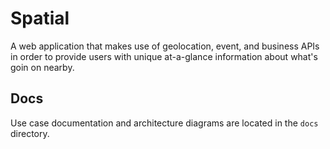 # Spatial
A web application that makes use of geolocation, event, and business APIs in order to provide users with unique at-a-glance information about what's goin on nearby.

## Docs
Use case documentation and architecture diagrams are located in the `docs` directory.
